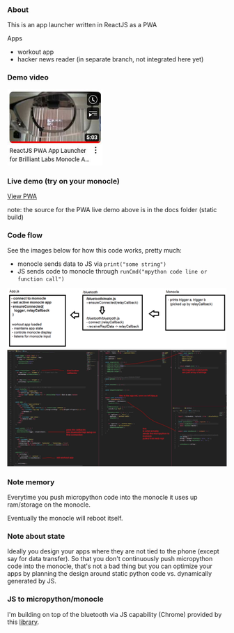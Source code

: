 ### About

This is an app launcher written in ReactJS as a PWA

Apps

- workout app
- hacker news reader (in separate branch, not integrated here yet)

### Demo video

<a href="https://www.youtube.com/watch?v=T8Ojr39Myuw">
  <img src="yt-thumb.JPG" alt="youtube thumbnail"/>
</a>

### Live demo (try on your monocle)

<a href="https://jdc-cunningham.github.io/bl-monocle-reactjs-pwa/">View PWA</a>

note: the source for the PWA live demo above is in the docs folder (static build)

### Code flow

See the images below for how this code works, pretty much:

- monocle sends data to JS via `print("some string")`
- JS sends code to monocle through `runCmd("mpython code line or function call")`

<img src="./touch-pass-through.png"/>

<img src="./main-app-parts.JPG"/>

### Note memory

Everytime you push micropython code into the monocle it uses up ram/storage on the monocle.

Eventually the monocle will reboot itself.

### Note about state

Ideally you design your apps where they are not tied to the phone (except say for data transfer). So that you don't continuously push micropython code into the monocle, that's not a bad thing but you can optimize your apps by planning the design around static python code vs. dynamically generated by JS.

### JS to micropython/monocle

I'm building on top of the bluetooth via JS capability (Chrome) provided by this [library](https://github.com/siliconwitchery/web-bluetooth-repl).
